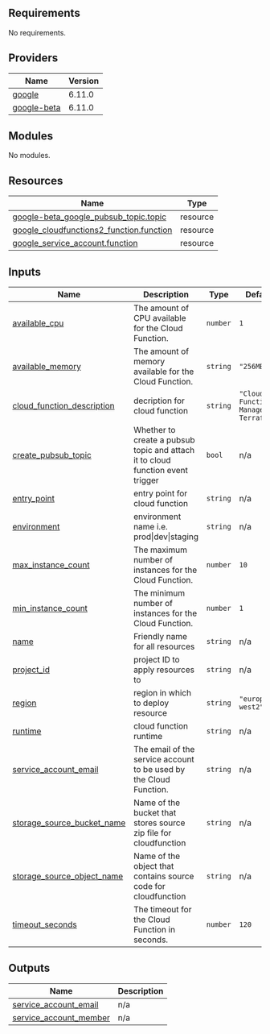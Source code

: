 ## Requirements

No requirements.

## Providers

| Name | Version |
|------|---------|
| <a name="provider_google"></a> [google](#provider\_google) | 6.11.0 |
| <a name="provider_google-beta"></a> [google-beta](#provider\_google-beta) | 6.11.0 |

## Modules

No modules.

## Resources

| Name | Type |
|------|------|
| [google-beta_google_pubsub_topic.topic](https://registry.terraform.io/providers/hashicorp/google-beta/latest/docs/resources/google_pubsub_topic) | resource |
| [google_cloudfunctions2_function.function](https://registry.terraform.io/providers/hashicorp/google/latest/docs/resources/cloudfunctions2_function) | resource |
| [google_service_account.function](https://registry.terraform.io/providers/hashicorp/google/latest/docs/resources/service_account) | resource |

## Inputs

| Name | Description | Type | Default | Required |
|------|-------------|------|---------|:--------:|
| <a name="input_available_cpu"></a> [available\_cpu](#input\_available\_cpu) | The amount of CPU available for the Cloud Function. | `number` | `1` | no |
| <a name="input_available_memory"></a> [available\_memory](#input\_available\_memory) | The amount of memory available for the Cloud Function. | `string` | `"256MB"` | no |
| <a name="input_cloud_function_description"></a> [cloud\_function\_description](#input\_cloud\_function\_description) | decription for cloud function | `string` | `"Cloud Function Managed by Terraform"` | no |
| <a name="input_create_pubsub_topic"></a> [create\_pubsub\_topic](#input\_create\_pubsub\_topic) | Whether to create a pubsub topic and attach it to cloud function event trigger | `bool` | n/a | yes |
| <a name="input_entry_point"></a> [entry\_point](#input\_entry\_point) | entry point for cloud function | `string` | n/a | yes |
| <a name="input_environment"></a> [environment](#input\_environment) | environment name i.e. prod\|dev\|staging | `string` | n/a | yes |
| <a name="input_max_instance_count"></a> [max\_instance\_count](#input\_max\_instance\_count) | The maximum number of instances for the Cloud Function. | `number` | `10` | no |
| <a name="input_min_instance_count"></a> [min\_instance\_count](#input\_min\_instance\_count) | The minimum number of instances for the Cloud Function. | `number` | `1` | no |
| <a name="input_name"></a> [name](#input\_name) | Friendly name for all resources | `string` | n/a | yes |
| <a name="input_project_id"></a> [project\_id](#input\_project\_id) | project ID to apply resources to | `string` | n/a | yes |
| <a name="input_region"></a> [region](#input\_region) | region in which to deploy resource | `string` | `"europe-west2"` | no |
| <a name="input_runtime"></a> [runtime](#input\_runtime) | cloud function runtime | `string` | n/a | yes |
| <a name="input_service_account_email"></a> [service\_account\_email](#input\_service\_account\_email) | The email of the service account to be used by the Cloud Function. | `string` | n/a | yes |
| <a name="input_storage_source_bucket_name"></a> [storage\_source\_bucket\_name](#input\_storage\_source\_bucket\_name) | Name of the bucket that stores source zip file for cloudfunction | `string` | n/a | yes |
| <a name="input_storage_source_object_name"></a> [storage\_source\_object\_name](#input\_storage\_source\_object\_name) | Name of the object that contains source code for cloudfunction | `string` | n/a | yes |
| <a name="input_timeout_seconds"></a> [timeout\_seconds](#input\_timeout\_seconds) | The timeout for the Cloud Function in seconds. | `number` | `120` | no |

## Outputs

| Name | Description |
|------|-------------|
| <a name="output_service_account_email"></a> [service\_account\_email](#output\_service\_account\_email) | n/a |
| <a name="output_service_account_member"></a> [service\_account\_member](#output\_service\_account\_member) | n/a |
